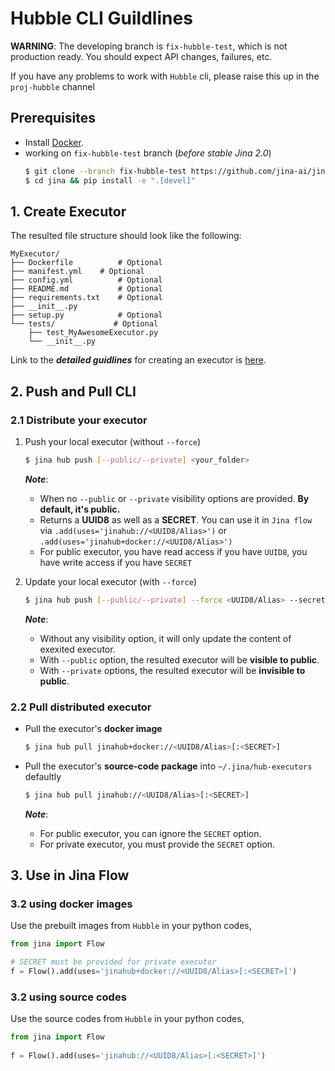 # Hubble CLI Guildlines

**WARNING**: The developing branch is `fix-hubble-test`, which is not production ready.  You should expect API changes, failures, etc.

If you have any problems to work with `Hubble` cli, please raise this up in the `proj-hubble` channel

## Prerequisites

- Install [Docker](https://docs.docker.com/get-docker).
- working on `fix-hubble-test` branch (_before stable Jina 2.0_)
    ```bash
    $ git clone --branch fix-hubble-test https://github.com/jina-ai/jina.git
    $ cd jina && pip install -e ".[devel]"
    ```

## 1. Create Executor

The resulted file structure should look like the following:

```text
MyExecutor/
├── Dockerfile	        # Optional
├── manifest.yml	# Optional 
├── config.yml	        # Optional
├── README.md	        # Optional
├── requirements.txt	# Optional
├── __init__.py
├── setup.py	        # Optional
└── tests/	           # Optional
    ├── test_MyAwesomeExecutor.py
    └── __init__.py

```

Link to the _**detailed guidlines**_ for creating an executor is [here](https://github.com/jina-ai/executor-template/blob/main/.github/GUIDELINES.md).

## 2. Push and Pull CLI

### 2.1 Distribute your executor

1. Push your local executor (without `--force`)
    ```bash
    $ jina hub push [--public/--private] <your_folder>
    ```
    _**Note**_: 
    - When no `--public` or `--private` visibility options are provided. **By default, it's public.**
    - Returns a **UUID8** as well as a **SECRET**. You can use it in `Jina flow` via `.add(uses='jinahub://<UUID8/Alias>')` or `.add(uses='jinahub+docker://<UUID8/Alias>')`
    - For public executor, you have read access if you have `UUID8`, you have write access if you have `SECRET`


2. Update your local executor (with `--force`)
    ```bash
    $ jina hub push [--public/--private] --force <UUID8/Alias> --secret <SECRET> <your_folder>
    ```
    _**Note**_:
    - Without any visibility option, it will only update the content of exexited executor.
    - With `--public` option, the resulted executor will be **visible to public**.
    - With `--private` options, the resulted executor will be **invisible to public**.

### 2.2 Pull distributed executor

- Pull the executor's **docker image**
    ```bash
    $ jina hub pull jinahub+docker://<UUID8/Alias>[:<SECRET>]
    ```
- Pull the executor's **source-code package** into `~/.jina/hub-executors` defaultly
    ```bash
    $ jina hub pull jinahub://<UUID8/Alias>[:<SECRET>]
    ```

    _**Note**_:
    - For public executor, you can ignore the `SECRET` option.
    - For private executor, you must provide the `SECRET` option.

## 3. Use in Jina Flow

### 3.2 using docker images

Use the prebuilt images from `Hubble` in your python codes, 

```python
from jina import Flow

# SECRET must be provided for private executor
f = Flow().add(uses='jinahub+docker://<UUID8/Alias>[:<SECRET>]')
```

### 3.2 using source codes

Use the source codes from `Hubble` in your python codes,

```python
from jina import Flow
	
f = Flow().add(uses='jinahub://<UUID8/Alias>[:<SECRET>]')
```


